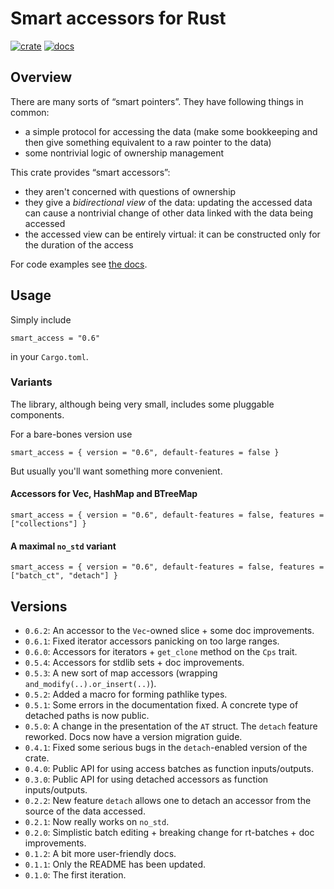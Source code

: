 # Smart accessors for Rust

[![crate](https://img.shields.io/crates/v/smart_access)](https://crates.io/crates/smart_access/)
[![docs](https://docs.rs/smart_access/badge.svg)](https://docs.rs/smart_access/)

## Overview

There are many sorts of &#8220;smart pointers&#8221;. They have following things in common:

* a simple protocol for accessing the data (make some bookkeeping and then give something equivalent to a raw pointer to the data)
* some nontrivial logic of ownership management


This crate provides &#8220;smart accessors&#8221;:

* they aren't concerned with questions of ownership
* they give a _bidirectional view_ of the data: updating the accessed data can 
  cause a nontrivial change of other data linked with the data being accessed
* the accessed view can be entirely virtual: it can be constructed only for the 
  duration of the access

For code examples see [the docs](https://docs.rs/smart_access/).

## Usage

Simply include 

```
smart_access = "0.6"
```

in your `Cargo.toml`.

### Variants

The library, although being very small, includes some pluggable components.

For a bare-bones version use

```
smart_access = { version = "0.6", default-features = false }
```

But usually you'll want something more convenient.

#### Accessors for Vec, HashMap and BTreeMap

```
smart_access = { version = "0.6", default-features = false, features = ["collections"] }
```

#### A maximal `no_std` variant

```
smart_access = { version = "0.6", default-features = false, features = ["batch_ct", "detach"] }
```


## Versions

* `0.6.2`: An accessor to the `Vec`-owned slice + some doc improvements.
* `0.6.1`: Fixed iterator accessors panicking on too large ranges.
* `0.6.0`: Accessors for iterators + `get_clone` method on the `Cps` trait.
* `0.5.4`: Accessors for stdlib sets + doc improvements.
* `0.5.3`: A new sort of map accessors (wrapping `and_modify(..).or_insert(..)`).
* `0.5.2`: Added a macro for forming pathlike types.
* `0.5.1`: Some errors in the documentation fixed. A concrete type of detached paths is now public.
* `0.5.0`: A change in the presentation of the `AT` struct. The `detach` feature reworked. Docs now have a version migration guide.
* `0.4.1`: Fixed some serious bugs in the `detach`-enabled version of the crate.
* `0.4.0`: Public API for using access batches as function inputs/outputs.
* `0.3.0`: Public API for using detached accessors as function inputs/outputs.
* `0.2.2`: New feature `detach` allows one to detach an accessor from the source of the data accessed.
* `0.2.1`: Now really works on `no_std`.
* `0.2.0`: Simplistic batch editing + breaking change for rt-batches + doc improvements.
* `0.1.2`: A bit more user-friendly docs.
* `0.1.1`: Only the README has been updated.
* `0.1.0`: The first iteration.

